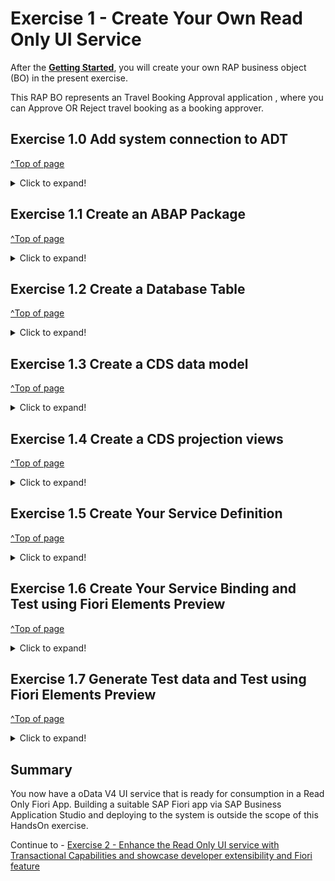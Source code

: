 # Exercise 1 - Create Your Own Read Only UI Service

After the **[Getting Started](../ex0/README.md)**, you will create your own RAP business object (BO) in the present exercise.

This RAP BO represents an Travel Booking Approval application , where you can Approve OR Reject travel booking as a booking approver.

## Exercise 1.0 Add system connection to ADT
[^Top of page](#)

<details>
  <summary>Click to expand!</summary>
    
1.	Open ABAP Developer Tools
2.	Add ABAP perspective to the IDE - Click on **Search** icon on the toolbar and type **ABAP** and select the entry **ABAP** under the perspectives
![](images/AD164_E1_0_Step1.png)

3.	Select the ABAP Perspective to have the set of views related to ABAP development configured in the IDE
4.	Click on the option **Create an ABAP Project** ( if this is the first system that is being connected in the ADT workspace ). If connections to other systems already exist in the project explorer, right-click in the **Project Explorer** view and select option **New** -> **ABAP Project** to get the **New ABAP Project** wizard to add the project ( system ) to the workspace.
       ![](images/AD164_E1_0_Step2.png)
   
5.	In the **New ABAP Project** wizard, click on **New system connection** hyperlink
       ![](images/AD164_E1_0_Step3.png)
   
6.	Enter the following details in the **New ABAP Project Wizard** and click **Next**
    - **System ID** : **HE4**
    - **Connection Type** : Choose **Custom Application Server** from the drop down menu
    - **Application Server** : **s4hana1.tdc.sap.com**
    - **Instance Number** : **00**
    - Uncheck option "Activate Secure Network Communication (SNC) as show in the screenshot below
                    ![](images/AD164_E1_0_Step4.png)
   
7.	In following step, enter the details given below and click **Next**
    - **Client** : **400*
    - Enter the user credentials as supplied by the speaker during the session
                    ![](images/AD164_E1_0_Step5.png)
   
8.	In following step, enter the details given below and click **Finish**
    - **Project Name** : **HE4_400_AD164_EN**
      ![](images/AD164_E1_0_Step6.png)

9.	A project with the name **HE4_400_AD164_EN** will now be available under the Project Explorer representing an active connection to the backend system
      ![](images/AD164_E1_0_Step7.png)
   
</details>

## Exercise 1.1 Create an ABAP Package
[^Top of page](#)

 <details>
  <summary>Click to expand!</summary>
  
0.[OPTIONAL]: Add **ZAD164** to **Favorite Packages** via right-click on the favourite packages and select **Add Package..** from the context menu.
   ![](images/AD164_E1_1_Step0_0.png)
    In the pop up for **Select an ABAP Package**, type ZAD164 as the search term and choose the entry **ZAD164** under the **Matching items:** window and click on **OK**.
   ![](images/AD164_E1_1_Step0_1.png) 
   
2.	Right-click on the package **ZD164** ( if the Optional step 0 was performed ), Else Right-click on the System **HE4_400_AD164_EN** listed in the project explorer and select **New > ABAP Package** from the context menu. 
   ![](images/AD164_E1_1_Step1.png)
  	
3.	Maintain the information provided below and click **Next >**.  
    - Name: **`ZAD164_TRAVEL_XXX`**
    - Description: `Travel Approval App XXX`
    - Check ** `Add to favorite packages` **
    - Ensure that **Superpackage:** has value **ZAD164** 
    ![](images/AD164_E1_1_Step2_1.png) 
    - Select TR `HE4K917646` from option **Choose from requests in which i am involved** OR choose option **Enter a request number** and  provide a transport request number `HE4K917646`
     ![](images/AD164_E1_1_Step2_2.png)
     ![](images/AD164_E1_1_Step2_3.png)

 Note to Speakers : Tasks for the participants have to be created in the TR HE4K917646 to ensure that option "Choose from requests in which i am involved" is usable by participants.

4.	Click **Finish** to finish creation of the package and add the package to favorite pacakges list.
   You should now see your new package in your Project Explorer.
     ![](images/AD164_E1_1_Final.png) 
  
</details>


## Exercise 1.2 Create a Database Table
[^Top of page](#)

<details>
  <summary>Click to expand!</summary>
 
Create a database table ![table](images/adt_tabl.png) to store the _TravelBooking_ data.   
A TravelBooking entity defines general data, such as the agency, customer, begin and end date of the travel, total price with the currency, description of the travel and overall status denoting the approval status 

   1. Right-click on your ABAP package **`ZAD164_TRAVEL_###`** and select **New** > **Other ABAP Repository Object** from the context menu.
    ![](images/AD164_E1_2_1.png)
    
   2. Search for **Database Table**, select it, and click **Next >**.
    ![](images/AD164_E1_2_2.png)

   3. Maintain the required information (`###` is your group ID) and click **Next >**.
      - Name: **`ZAD164TRAVEL_###`**  
      - Description: _**`Persistence for Travel Booking ###`**_                  
    ![](images/AD164_E1_2_3.png)

   4. Select your transport request, and click **Finish** to create the database table.
    ![](images/AD164_E1_2_4.png)

   5. Replace the default code with the code snippet provided below and replace all occurences of the placeholder **`###`** with your group ID using the **Replace All** function (**Ctrl+F**).    
 
      **Hint**: Hover over the code snippet and choose the _Copy raw contents_ icon <img src="images/CopyRawContents.png" alt="" width="30px"> appearing in the upper-right corner to copy it. Ensure to replace all occurences of XXX with your user group number
         
  <pre lang="ABAP">
  @EndUserText.label : 'Persistence for Travel Booking XXX'
  @AbapCatalog.enhancement.category : #NOT_EXTENSIBLE
  @AbapCatalog.tableCategory : #TRANSPARENT
  @AbapCatalog.deliveryClass : #A
  @AbapCatalog.dataMaintenance : #RESTRICTED
  define table zad164travel_XXX {
    key client            : abap.clnt not null;
    key travel_uuid       : sysuuid_x16 not null;
    travel_id             : zad164_travel_id not null;
    agency_id             : zad164_agency_id not null;
    customer_id           : zad164_customer_id not null;
    begin_date            : zad164_begin_date;
    end_date              : zad164_end_date;
    @Semantics.amount.currencyCode : 'zad164travel_000.currency_code'
    booking_fee           : zad164_booking_fee;
    @Semantics.amount.currencyCode : 'zad164travel_000.currency_code'
    total_price           : zad164_total_price;
    currency_code         : zad164_currency_code;
    description           : zad164_description;
    overall_status        : zad164_overall_status;
    local_created_by      : abp_creation_user;
    local_created_at      : abp_creation_tstmpl;
    local_last_changed_by : abp_locinst_lastchange_user;
    local_last_changed_at : abp_locinst_lastchange_tstmpl;
    last_changed_at       : abp_lastchange_tstmpl;
  
  }
  </pre>
       
   6. Save ![save icon](images/adt_save.png) and activate ![activate icon](images/adt_activate.png) the changes.
</details>

## Exercise 1.3 Create a CDS data model
[^Top of page](#)

 <details>
  <summary>Click to expand!</summary>
  
  1.	Right-click on the data base table  **`ZAD164TRAVEL_XXX`** and select **New Data Definition** from the context menu.
     ![](images/AD164_E1_3_1.png)

  2. Maintain the information provided below and click **Next**.

   - Name: **`ZAD164_R_TRAVEL_XXX`**
   - Description: _**`Data model for Travel App XXX`**_ .   
     ![](images/AD164_E1_3_2.png)
    
  3.Select your transport request and click **Next**.
     ![](images/AD164_E1_3_3.png)
    
  4. Select **Define Root View Entity** from the list of templates and click on **Finish**
     ![](images/AD164_E1_3_4.png)

  5. A CDS entity with the following data definition should get generated
     ![](images/AD164_E1_3_5.png)
     
  6. Replace the default source code with following code snippet:
   
   **Hint**: Hover over the code snippet and choose the _Copy raw contents_ icon <img src="images/CopyRawContents.png" alt="" width="30px"> appearing in the upper-right corner to copy it. Ensure to replace all occurences of XXX with your user group number
     
   <pre lang="ABAP">
       @AccessControl.authorizationCheck: #NOT_REQUIRED
       @EndUserText.label: 'Data model for Travel App XXX'
       define root view entity zad164_r_travel_XXX 
         as select from zad164travel_000 as travel_XXX
         
         association [0..1] to zad164_r_agency             as _Agency         on $projection.AgencyId = _Agency.AgencyId
         association [0..1] to zad164_r_customer           as _Customer       on $projection.CustomerId = _Customer.CustomerID
         association [1..1] to zad164_r_overall_status_vh  as _OverallStatus  on $projection.OverallStatus = _OverallStatus.OverallStatus
         association [0..1] to I_Currency                  as _Currency       on $projection.CurrencyCode = _Currency.Currency
       {
         key travel_uuid as TravelUuid,
         travel_id             as TravelId,
         agency_id             as AgencyId,
         customer_id           as CustomerId,
         begin_date            as BeginDate,
         end_date              as EndDate,
         @Semantics.amount.currencyCode: 'CurrencyCode'
         booking_fee           as BookingFee,
         @Semantics.amount.currencyCode: 'CurrencyCode'
         total_price           as TotalPrice,
         currency_code         as CurrencyCode,
         description           as Description,
         overall_status        as OverallStatus,
         @Semantics.user.createdBy: true
         local_created_by      as LocalCreatedBy,
         @Semantics.systemDateTime.createdAt: true
         local_created_at      as LocalCreatedAt,
         @Semantics.user.lastChangedBy: true
         local_last_changed_by as LocalLastChangedBy,
         @Semantics.systemDateTime.localInstanceLastChangedAt: true
         local_last_changed_at as LocalLastChangedAt,
       
         @Semantics.systemDateTime.lastChangedAt: true
         last_changed_at       as LastChangedAt,
         
         /* Associations */
         _Agency,
         _Customer,
         _OverallStatus,
         _Currency
         
       }

    </pre>
     
   7.	Save and activate the object.
   8.	Define Access Control for the above CDS Root view - Right-click on the CDS root entity  **`ZAD164_R_TRAVEL_XXX`** and select **New Access Control** from the context menu.
      
   ![](images/AD164_E1_3_6_0.png)
     	
   9. Maintain the information provided below and click **Next**.

   - Name: **`ZAD164_R_TRAVEL_XXX`**
   - Description: **`Access Control for ZAD164_R_TRAVEL_XXX`** .   
     ![](images/AD164_E1_3_6.png)

  10. Select your transport request and click **Finish**.
    ![](images/AD164_E1_3_7.png)

  11. An access control for the CDS entity with the following access control definition should get generated
     ![](images/AD164_E1_3_8.png)

  12. Replace the default source code with following code snippet:
   
   **Hint**: Hover over the code snippet and choose the _Copy raw contents_ icon <img src="images/CopyRawContents.png" alt="" width="30px"> appearing in the upper-right corner to copy it. Ensure to replace all occurences of XXX with your user group number

     
   <pre lang="ABAP">
     @EndUserText.label: 'Access Control for ZAD164_R_TRAVEL_XXX'
     @MappingRole: true
     define role ZAD164_R_TRAVEL_XXX {
       grant
         select
           on
             zad164_r_travel_000
               where
                 1 = 1;
                 
      }
     
    </pre>
     
   13.	Save and activate the object.
      
 </details>
 
## Exercise 1.4 Create a CDS projection views
[^Top of page](#)

 <details>
  <summary>Click to expand!</summary>
  
  1.	Right-click on the CDS root entity  **`ZAD164_R_TRAVEL_XXX`** and select **New Data Definition** from the context menu.
    ![](images/AD164_E1_4_1.png)

  2. Maintain the information provided below and click **Next**.

   - Name: **`ZAD164_C_TRAVEL_XXX`**
   - Description: **`Projection for Travel App XXX`** .   
    ![](images/AD164_E1_4_2.png)
    
  3.Select your transport request and click **Next**.
    ![](images/AD164_E1_4_3.png)
    
  4. Select **Define Projection View** from the list of templates and click on **Finish**
    ![](images/AD164_E1_4_4.png)

  5. A CDS projection entity with the following data definition should get generated
    ![](images/AD164_E1_4_5.png)
     
  6. Replace the default source code with following code snippet:
   
   **Hint**: Hover over the code snippet and choose the _Copy raw contents_ icon <img src="images/CopyRawContents.png" alt="" width="30px"> appearing in the upper-right corner to copy it. Ensure to replace all occurences of XXX with your user group number

     
   <pre lang="ABAP">
     @EndUserText.label: 'Travel Projection View'
     @AccessControl.authorizationCheck: #CHECK
     
     @Metadata.allowExtensions: true
     @Search.searchable: true
     @ObjectModel.semanticKey: ['TravelID']
     define root view entity zad164_c_travel_XXX 
       provider contract transactional_query
       as projection on zad164_r_travel_XXX
     {
       key TravelUuid,
           
           @Search.defaultSearchElement: true
           TravelId,
     
           @Search.defaultSearchElement: true
           @ObjectModel.text.element: ['AgencyName']
           AgencyId,
           _Agency.Name              as AgencyName,
     
     
           @Search.defaultSearchElement: true
           @ObjectModel.text.element: ['CustomerName']
           CustomerId,
           _Customer.LastName        as CustomerName,
     
           BeginDate,
           EndDate,
     
           BookingFee,
           TotalPrice,
           CurrencyCode,
     
           Description,
     
           @ObjectModel.text.element: ['OverallStatusText']
           OverallStatus,
           _OverallStatus._Text.Text as OverallStatusText : localized,
     
           LocalLastChangedAt,
     
           _Agency,
           _Currency,
           _Customer,
           _OverallStatus
     }

    </pre>
     
   7.	Save and activate the object.
   8.	Define Access Control for the above projection CDS Root view by right-click on the CDS root entity  **`ZAD164_C_TRAVEL_XXX`** and select **New Access Control** from the context menu.
    ![](images/AD164_E1_4_6_0.png)
   9. Maintain the information provided below and click **Next**.

   - Name: **`ZAD164_C_TRAVEL_XXX`**
   - Description: **`Access Control for ZAD164_C_TRAVEL_XXX`** .   
    ![](images/AD164_E1_4_6.png)

  10. Select your transport request and click **Next**.
    ![](images/AD164_E1_4_7.png)

  11. An access control for the CDS projection entity with the following access control definition should get generated
     ![](images/AD164_E1_4_8.png)

  12. Replace the default source code with following code snippet:
   
   **Hint**: Hover over the code snippet and choose the _Copy raw contents_ icon <img src="images/CopyRawContents.png" alt="" width="30px"> appearing in the upper-right corner to copy it. Ensure to replace all occurences of XXX with your user group number

     
   <pre lang="ABAP">
     @EndUserText.label: 'Access Control for ZAD164_C_TRAVEL_000'
     @MappingRole: true
     define role ZAD164_C_TRAVEL_000 {
       grant
         select
           on
             ZAD164_C_TRAVEL_000
               where
                 inheriting conditions from entity ZAD164_R_Travel_000;
     }
     
    </pre>
     
   13.	Save and activate the object.
   14.	Right-click on the CDS root entity  **`ZAD164_C_TRAVEL_XXX`** and select **New Metadata Extension** from the context menu.    
    ![](images/AD164_E1_4_9.png)

   15. Maintain the information provided below and click **Next**.

       - Name: **`ZAD164_C_TRAVEL_XXX`**
       - Description: **`Metadata Extension for ZAD164_C_TRAVEL_XXX`** .   
    ![](images/AD164_E1_4_10.png)

   16. Select your transport request and click **Finish**.
    ![](images/AD164_E1_4_11.png)

   17. A metadata extension for the CDS projection entity with the following metadata definition should get generated
     ![](images/AD164_E1_4_12.png)

   18. Replace the default source code with following code snippet:
   
   **Hint**: Hover over the code snippet and choose the _Copy raw contents_ icon <img src="images/CopyRawContents.png" alt="" width="30px"> appearing in the upper-right corner to copy it. Ensure to replace all occurences of XXX with your user group number

     
   <pre lang="ABAP">
     @Metadata.layer: #CORE

     @UI: { headerInfo: { typeName: 'Travel',
                          typeNamePlural: 'Travels',
                          title: { type: #STANDARD, value: 'TravelID' } },
            presentationVariant: [{ sortOrder: [{ by: 'BeginDate', direction: #DESC }
                                               ], 
                                    visualizations: [{type: #AS_LINEITEM}]  }] }
     
     annotate entity zad164_c_travel_XXX with
     {
       @UI.facet: [{ type: #IDENTIFICATION_REFERENCE }]
       @UI.hidden: true
       TravelUuid;
     
       @UI: { lineItem:       [{ position: 10 }],
              identification: [{ position: 10 }],
              selectionField: [{ position: 10 }]}
       TravelId;
     
       @UI: { lineItem:       [{ position: 20 }],
              identification: [{ position: 20 }],
              selectionField: [{ position: 20 }]}
       @Consumption.valueHelpDefinition: [{ entity : {name: 'zad164_r_agency_std_vh', element: 'AgencyID' }}]
       AgencyId;
     
       @UI: { lineItem:       [{ position: 40 }],
              identification: [{ position: 40 }],
              selectionField: [{ position: 40 }]}
       @Consumption.valueHelpDefinition: [{entity: {name: 'zad164_r_customer_stdvh', element: 'CustomerID' }}]
       CustomerId;
     
       @UI: { lineItem:       [{ position: 50 }],
              identification: [{ position: 50 }]}
       BeginDate;
     
       @UI: { lineItem:       [{ position: 60 }],
              identification: [{ position: 60 }]}
       EndDate;
     
       @UI: { lineItem:       [{ position: 70 }],
              identification: [{ position: 70 }]}
       BookingFee;
     
       @UI: { lineItem:       [{ position: 80 }],
              identification: [{ position: 80 }]}
       TotalPrice;
     
       @Consumption.valueHelpDefinition: [{entity: {name: 'I_CurrencyStdVH', element: 'Currency' }}]
       CurrencyCode;
     
       @UI: { lineItem:       [{ position: 90 }],
              identification: [{ position: 90 }]}
       Description;
     
       @UI: { lineItem:       [{ position: 100 },
                               { type: #FOR_ACTION, dataAction: 'acceptTravel', label: 'Accept Travel', position: 10 },
                               { type: #FOR_ACTION, dataAction: 'rejectTravel', label: 'Reject Travel', position: 20 }],
              identification: [{ position: 100 }],
              selectionField: [{ position: 100 }],
              textArrangement: #TEXT_ONLY }
       @Consumption.valueHelpDefinition: [{ entity: {name: 'zad164_r_overall_status_vh', element: 'OverallStatus' }}]
       OverallStatus;
     
       @UI.hidden: true
       OverallStatusText;
     
       @UI.hidden: true
       LocalLastChangedAt;
     
     }
   </pre>
     
   19.	Save and activate the object.
       
 </details>
 
## Exercise 1.5 Create Your Service Definition
[^Top of page](#)

 <details>
  <summary>Click to expand!</summary>
     
   1. Right click on projection view **`ZAD164_C_TRAVEL_XXX`** and select create **New Service Definition** from the context menu.
      ![](images/AD164_E1_5_1.png)
     
   2. Maintain the information provided below and click **Next**
      - Name: **`ZAD164_SD_TRAVEL_XXX`**
      - Description: _**`Service Definition for Travel App XXX`**_
      
      ![](images/AD164_E1_5_2.png)

   3. Select your transport request and press **Finish**. 

      ![](images/AD164_E1_5_3.png)
   5. A service definition for the projection CDS entity with the following details should get generated
      ![](images/AD164_E1_5_4.png)

   6. Provide an alias name as `Travel_XXX` for the cds projection view that is being exposed. The service definition should now look like this
      ![](images/AD164_E1_5_5.png)

   7. Save and activate the object.
      
 </details>
 
## Exercise 1.6 Create Your Service Binding and Test using Fiori Elements Preview
[^Top of page](#)

 <details>
  <summary>Click to expand!</summary>
  1. Right-click on your service definition **`ZAD164_SD_TRAVEL_XXX`** and select **New Service Binding** from the context menu.
  
   ![](images/AD164_E1_6_1.png)

2. Maintain the information provided below and click **Next**. 
    - Name: **`ZAD164_UI_TRAVEL_000_O4`**
    - Description: _**`OData V4 UI service for Travel App 000`**_
    - Binding Type: **`OData version V4 UI`**

    ![](images/AD164_E1_6_2.png)

3. Select your transport request and press **Finish**.
    ![](images/AD164_E1_6_3.png)
4. A service binding for the service definition is created and the created artefact looks like this
    ![](images/AD164_E1_6_4.png)
6. Activate the service binding and publish your local service endpoint in the service binding, to see the projection view with its alias name  which was being exposed in the service definition being seen as a service available 
    ![](images/AD164_E1_6_5.png)

7. Select the service **Travel_XXX** and click on **Fiori elements App Preview** OR double click on the service **TRAVEL_XXX** to preview your application in the browser.
    ![](images/AD164_E1_6_6.png)
 </details>
 
## Exercise 1.7 Generate Test data and Test using Fiori Elements Preview
[^Top of page](#)

 <details>
  <summary>Click to expand!</summary>
  This exercise will fill the relevant table with travel booking data.
  Perform the following steps
  
  1. Right Click on package **`ZAD164_TRAVEL_XXX`** and select **New** -> **ABAP Class** from context menu
 
   ![](images/AD164_E1_7_1.png)
   
  2. Maintain the following details and click on **Next**
       Name : **ZAD164_CL_FL_TRVL_DT_GEN_XXX**
       Description: **Flight Travel Data Generator XXX*
  
   ![](images/AD164_E1_7_2.png)
   
  3. Select your transport request and press **Finish**. 
    ![](images/AD164_E1_7_3.png)
  4. Replace the generated code in the global class with the following code
    <pre lang="ABAP">
       CLASS zad164_cl_fl_trvl_dt_gen_XXX DEFINITION
          PUBLIC
          FINAL
          CREATE PUBLIC .
        
          PUBLIC SECTION.
           INTERFACES: if_oo_adt_classrun.
          PROTECTED SECTION.
          PRIVATE SECTION.
       ENDCLASS.
       CLASS zad164_cl_fl_trvl_dt_gen_XXX IMPLEMENTATION.
         METHOD if_oo_adt_classrun~main.
       
           SELECT * FROM zad164travel INTO TABLE @DATA(travel_data).
           DELETE FROM zad164travel_XXX.
           INSERT zad164travel_xxx FROM TABLE @travel_data.
           out->write( 'Travel data generation completed' ) ##NO_TEXT.
         ENDMETHOD.
        ENDCLASS.
   </pre>
  6. Save and activate the object.
  7. Execute the class as an ABAP Console Application using the F9 key.
  8. Open the Service Binding **ZAD164_UI_TRAVEL_000_O4**
     Double click on the **Preview** button to test the fiori elements preview with the generated data
     ![](images/AD164_E1_7_4.png)
     
 </details>


## Summary

You now have a oData V4 UI service that is ready for consumption in a Read Only Fiori App. Building a suitable SAP Fiori app via SAP Business Application Studio and deploying to the system is outside the scope of this HandsOn exercise.

Continue to - [Exercise 2 - Enhance the Read Only UI service with Transactional Capabilities and showcase developer extensibility and Fiori feature](../ex2/README.md)


